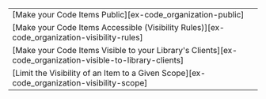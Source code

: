 ||
|--------|
| [Make your Code Items Public][ex-code_organization-public] |
| [Make your Code Items Accessible (Visibility Rules)][ex-code_organization-visibility-rules] |
| [Make your Code Items Visible to your Library's Clients][ex-code_organization-visible-to-library-clients] |
| [Limit the Visibility of an Item to a Given Scope][ex-code_organization-visibility-scope] |
